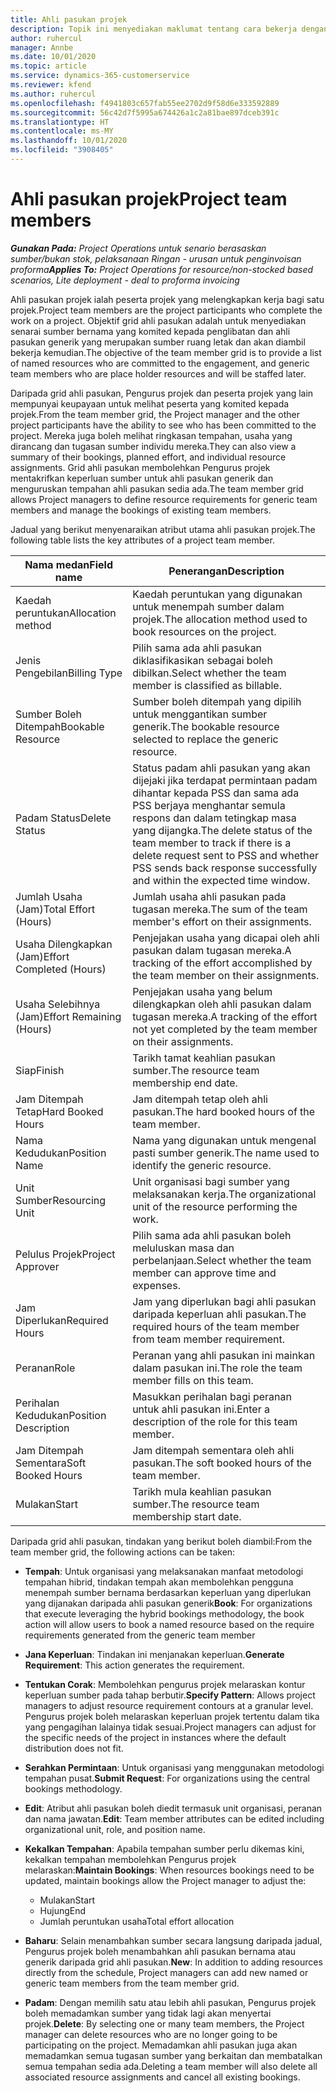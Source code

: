 ```yaml
---
title: Ahli pasukan projek
description: Topik ini menyediakan maklumat tentang cara bekerja dengan maklumat, atribut dan penjadualan ahli pasukan projek.
author: ruhercul
manager: Annbe
ms.date: 10/01/2020
ms.topic: article
ms.service: dynamics-365-customerservice
ms.reviewer: kfend
ms.author: ruhercul
ms.openlocfilehash: f4941803c657fab55ee2702d9f58d6e333592889
ms.sourcegitcommit: 56c42d7f5995a674426a1c2a81bae897dceb391c
ms.translationtype: HT
ms.contentlocale: ms-MY
ms.lasthandoff: 10/01/2020
ms.locfileid: "3908405"
---
```

# <a name="project-team-members"></a><span data-ttu-id="3d665-103">Ahli pasukan projek</span><span class="sxs-lookup"><span data-stu-id="3d665-103">Project team members</span></span>

<span data-ttu-id="3d665-104">_**Gunakan Pada:** Project Operations untuk senario berasaskan sumber/bukan stok, pelaksanaan Ringan - urusan untuk penginvoisan proforma_</span><span class="sxs-lookup"><span data-stu-id="3d665-104">_**Applies To:** Project Operations for resource/non-stocked based scenarios, Lite deployment - deal to proforma invoicing_</span></span>

<span data-ttu-id="3d665-105">Ahli pasukan projek ialah peserta projek yang melengkapkan kerja bagi satu projek.</span><span class="sxs-lookup"><span data-stu-id="3d665-105">Project team members are the project participants who complete the work on a project.</span></span> <span data-ttu-id="3d665-106">Objektif grid ahli pasukan adalah untuk menyediakan senarai sumber bernama yang komited kepada penglibatan dan ahli pasukan generik yang merupakan sumber ruang letak dan akan diambil bekerja kemudian.</span><span class="sxs-lookup"><span data-stu-id="3d665-106">The objective of the team member grid is to provide a list of named resources who are committed to the engagement, and generic team members who are place holder resources and will be staffed later.</span></span>

<span data-ttu-id="3d665-107">Daripada grid ahli pasukan, Pengurus projek dan peserta projek yang lain mempunyai keupayaan untuk melihat peserta yang komited kepada projek.</span><span class="sxs-lookup"><span data-stu-id="3d665-107">From the team member grid, the Project manager and the other project participants have the ability to see who has been committed to the project.</span></span> <span data-ttu-id="3d665-108">Mereka juga boleh melihat ringkasan tempahan, usaha yang dirancang dan tugasan sumber individu mereka.</span><span class="sxs-lookup"><span data-stu-id="3d665-108">They can also view a summary of their bookings, planned effort, and individual resource assignments.</span></span> <span data-ttu-id="3d665-109">Grid ahli pasukan membolehkan Pengurus projek mentakrifkan keperluan sumber untuk ahli pasukan generik dan menguruskan tempahan ahli pasukan sedia ada.</span><span class="sxs-lookup"><span data-stu-id="3d665-109">The team member grid allows Project managers to define resource requirements for generic team members and manage the bookings of existing team members.</span></span>

<span data-ttu-id="3d665-110">Jadual yang berikut menyenaraikan atribut utama ahli pasukan projek.</span><span class="sxs-lookup"><span data-stu-id="3d665-110">The following table lists the key attributes of a project team member.</span></span>

| <span data-ttu-id="3d665-111">Nama medan</span><span class="sxs-lookup"><span data-stu-id="3d665-111">Field name</span></span>          | <span data-ttu-id="3d665-112">Penerangan</span><span class="sxs-lookup"><span data-stu-id="3d665-112">Description</span></span>                                                                                                                                                                  |
|--------------------------|-----------------------------------------------------------------------------------------------------------------------------------------------------------------------------------|
| <span data-ttu-id="3d665-113">Kaedah peruntukan</span><span class="sxs-lookup"><span data-stu-id="3d665-113">Allocation method</span></span>        | <span data-ttu-id="3d665-114">Kaedah peruntukan yang digunakan untuk menempah sumber dalam projek.</span><span class="sxs-lookup"><span data-stu-id="3d665-114">The allocation method used to book resources on the project.</span></span>                                                                         |
| <span data-ttu-id="3d665-115">Jenis Pengebilan</span><span class="sxs-lookup"><span data-stu-id="3d665-115">Billing Type</span></span>             | <span data-ttu-id="3d665-116">Pilih sama ada ahli pasukan diklasifikasikan sebagai boleh dibilkan.</span><span class="sxs-lookup"><span data-stu-id="3d665-116">Select whether the team member is classified as billable.</span></span>                                                                                                                                       |
| <span data-ttu-id="3d665-117">Sumber Boleh Ditempah</span><span class="sxs-lookup"><span data-stu-id="3d665-117">Bookable Resource</span></span>        | <span data-ttu-id="3d665-118">Sumber boleh ditempah yang dipilih untuk menggantikan sumber generik.</span><span class="sxs-lookup"><span data-stu-id="3d665-118">The bookable resource selected to replace the generic resource.</span></span>                                                                                                                   |
| <span data-ttu-id="3d665-119">Padam Status</span><span class="sxs-lookup"><span data-stu-id="3d665-119">Delete Status</span></span>            | <span data-ttu-id="3d665-120">Status padam ahli pasukan yang akan dijejaki jika terdapat permintaan padam dihantar kepada PSS dan sama ada PSS berjaya menghantar semula respons dan dalam tetingkap masa yang dijangka.</span><span class="sxs-lookup"><span data-stu-id="3d665-120">The delete status of the team member to track if there is a delete request sent to PSS and whether PSS sends back response successfully and within the expected time window.</span></span> |
| <span data-ttu-id="3d665-121">Jumlah Usaha (Jam)</span><span class="sxs-lookup"><span data-stu-id="3d665-121">Total Effort (Hours)</span></span>     | <span data-ttu-id="3d665-122">Jumlah usaha ahli pasukan pada tugasan mereka.</span><span class="sxs-lookup"><span data-stu-id="3d665-122">The sum of the team member's effort on their assignments.</span></span>                                                                                                                         |
| <span data-ttu-id="3d665-123">Usaha Dilengkapkan (Jam)</span><span class="sxs-lookup"><span data-stu-id="3d665-123">Effort Completed (Hours)</span></span> | <span data-ttu-id="3d665-124">Penjejakan usaha yang dicapai oleh ahli pasukan dalam tugasan mereka.</span><span class="sxs-lookup"><span data-stu-id="3d665-124">A tracking of the effort accomplished by the team member on their assignments.</span></span>                                                                                           |
| <span data-ttu-id="3d665-125">Usaha Selebihnya (Jam)</span><span class="sxs-lookup"><span data-stu-id="3d665-125">Effort Remaining (Hours)</span></span> | <span data-ttu-id="3d665-126">Penjejakan usaha yang belum dilengkapkan oleh ahli pasukan dalam tugasan mereka.</span><span class="sxs-lookup"><span data-stu-id="3d665-126">A tracking of the effort not yet completed by the team member on their assignments.</span></span>                                                                                    |
| <span data-ttu-id="3d665-127">Siap</span><span class="sxs-lookup"><span data-stu-id="3d665-127">Finish</span></span>                   | <span data-ttu-id="3d665-128">Tarikh tamat keahlian pasukan sumber.</span><span class="sxs-lookup"><span data-stu-id="3d665-128">The resource team membership end date.</span></span>                                                                                                                                            |
| <span data-ttu-id="3d665-129">Jam Ditempah Tetap</span><span class="sxs-lookup"><span data-stu-id="3d665-129">Hard Booked Hours</span></span>        | <span data-ttu-id="3d665-130">Jam ditempah tetap oleh ahli pasukan.</span><span class="sxs-lookup"><span data-stu-id="3d665-130">The hard booked hours of the team member.</span></span>                                                                                                                                                                |
| <span data-ttu-id="3d665-131">Nama Kedudukan</span><span class="sxs-lookup"><span data-stu-id="3d665-131">Position Name</span></span>            | <span data-ttu-id="3d665-132">Nama yang digunakan untuk mengenal pasti sumber generik.</span><span class="sxs-lookup"><span data-stu-id="3d665-132">The name used to identify the generic resource.</span></span>                                                                                                                                   |
| <span data-ttu-id="3d665-133">Unit Sumber</span><span class="sxs-lookup"><span data-stu-id="3d665-133">Resourcing Unit</span></span>          | <span data-ttu-id="3d665-134">Unit organisasi bagi sumber yang melaksanakan kerja.</span><span class="sxs-lookup"><span data-stu-id="3d665-134">The organizational unit of the resource performing the work.</span></span>                                                                                                                      |
| <span data-ttu-id="3d665-135">Pelulus Projek</span><span class="sxs-lookup"><span data-stu-id="3d665-135">Project Approver</span></span>         | <span data-ttu-id="3d665-136">Pilih sama ada ahli pasukan boleh meluluskan masa dan perbelanjaan.</span><span class="sxs-lookup"><span data-stu-id="3d665-136">Select whether the team member can approve time and expenses.</span></span>                                                                                                                     |
| <span data-ttu-id="3d665-137">Jam Diperlukan</span><span class="sxs-lookup"><span data-stu-id="3d665-137">Required Hours</span></span>           | <span data-ttu-id="3d665-138">Jam yang diperlukan bagi ahli pasukan daripada keperluan ahli pasukan.</span><span class="sxs-lookup"><span data-stu-id="3d665-138">The required hours of the team member from team member requirement.</span></span>                                                                                                                       |
| <span data-ttu-id="3d665-139">Peranan</span><span class="sxs-lookup"><span data-stu-id="3d665-139">Role</span></span>                     | <span data-ttu-id="3d665-140">Peranan yang ahli pasukan ini mainkan dalam pasukan ini.</span><span class="sxs-lookup"><span data-stu-id="3d665-140">The role the team member fills on this team.</span></span>                                                                                                                                |
| <span data-ttu-id="3d665-141">Perihalan Kedudukan</span><span class="sxs-lookup"><span data-stu-id="3d665-141">Position Description</span></span>     | <span data-ttu-id="3d665-142">Masukkan perihalan bagi peranan untuk ahli pasukan ini.</span><span class="sxs-lookup"><span data-stu-id="3d665-142">Enter a description of the role for this team member.</span></span>                                                                                                                             |
| <span data-ttu-id="3d665-143">Jam Ditempah Sementara</span><span class="sxs-lookup"><span data-stu-id="3d665-143">Soft Booked Hours</span></span>        | <span data-ttu-id="3d665-144">Jam ditempah sementara oleh ahli pasukan.</span><span class="sxs-lookup"><span data-stu-id="3d665-144">The soft booked hours of the team member.</span></span>                                                                                                                                                                 |
| <span data-ttu-id="3d665-145">Mulakan</span><span class="sxs-lookup"><span data-stu-id="3d665-145">Start</span></span>                    | <span data-ttu-id="3d665-146">Tarikh mula keahlian pasukan sumber.</span><span class="sxs-lookup"><span data-stu-id="3d665-146">The resource team membership start date.</span></span>                                                                                                                                          |

<span data-ttu-id="3d665-147">Daripada grid ahli pasukan, tindakan yang berikut boleh diambil:</span><span class="sxs-lookup"><span data-stu-id="3d665-147">From the team member grid, the following actions can be taken:</span></span>

- <span data-ttu-id="3d665-148">**Tempah**: Untuk organisasi yang melaksanakan manfaat metodologi tempahan hibrid, tindakan tempah akan membolehkan pengguna menempah sumber bernama berdasarkan keperluan yang diperlukan yang dijanakan daripada ahli pasukan generik</span><span class="sxs-lookup"><span data-stu-id="3d665-148">**Book**: For organizations that execute leveraging the hybrid bookings methodology, the book action will allow users to book a named resource based on the require requirements generated from the generic team member</span></span>
- <span data-ttu-id="3d665-149">**Jana Keperluan**: Tindakan ini menjanakan keperluan.</span><span class="sxs-lookup"><span data-stu-id="3d665-149">**Generate Requirement**: This action generates the requirement.</span></span>
- <span data-ttu-id="3d665-150">**Tentukan Corak**: Membolehkan pengurus projek melaraskan kontur keperluan sumber pada tahap berbutir.</span><span class="sxs-lookup"><span data-stu-id="3d665-150">**Specify Pattern**: Allows project managers to adjust resource requirement contours at a granular level.</span></span> <span data-ttu-id="3d665-151">Pengurus projek boleh melaraskan keperluan projek tertentu dalam tika yang pengagihan lalainya tidak sesuai.</span><span class="sxs-lookup"><span data-stu-id="3d665-151">Project managers can adjust for the specific needs of the project in instances where the default distribution does not fit.</span></span>
- <span data-ttu-id="3d665-152">**Serahkan Permintaan**: Untuk organisasi yang menggunakan metodologi tempahan pusat.</span><span class="sxs-lookup"><span data-stu-id="3d665-152">**Submit Request**: For organizations using the central bookings methodology.</span></span>
- <span data-ttu-id="3d665-153">**Edit**: Atribut ahli pasukan boleh diedit termasuk unit organisasi, peranan dan nama jawatan.</span><span class="sxs-lookup"><span data-stu-id="3d665-153">**Edit**: Team member attributes can be edited including organizational unit, role, and position name.</span></span>
- <span data-ttu-id="3d665-154">**Kekalkan Tempahan**: Apabila tempahan sumber perlu dikemas kini, kekalkan tempahan membolehkan Pengurus projek melaraskan:</span><span class="sxs-lookup"><span data-stu-id="3d665-154">**Maintain Bookings**: When resources bookings need to be updated, maintain bookings allow the Project manager to adjust the:</span></span>

    - <span data-ttu-id="3d665-155">Mulakan</span><span class="sxs-lookup"><span data-stu-id="3d665-155">Start</span></span>
    - <span data-ttu-id="3d665-156">Hujung</span><span class="sxs-lookup"><span data-stu-id="3d665-156">End</span></span>
    - <span data-ttu-id="3d665-157">Jumlah peruntukan usaha</span><span class="sxs-lookup"><span data-stu-id="3d665-157">Total effort allocation</span></span>

- <span data-ttu-id="3d665-158">**Baharu**: Selain menambahkan sumber secara langsung daripada jadual, Pengurus projek boleh menambahkan ahli pasukan bernama atau generik daripada grid ahli pasukan.</span><span class="sxs-lookup"><span data-stu-id="3d665-158">**New**: In addition to adding resources directly from the schedule, Project managers can add new named or generic team members from the team member grid.</span></span>
- <span data-ttu-id="3d665-159">**Padam**: Dengan memilih satu atau lebih ahli pasukan, Pengurus projek boleh memadamkan sumber yang tidak lagi akan menyertai projek.</span><span class="sxs-lookup"><span data-stu-id="3d665-159">**Delete**: By selecting one or many team members, the Project manager can delete resources who are no longer going to be participating on the project.</span></span> <span data-ttu-id="3d665-160">Memadamkan ahli pasukan juga akan memadamkan semua tugasan sumber yang berkaitan dan membatalkan semua tempahan sedia ada.</span><span class="sxs-lookup"><span data-stu-id="3d665-160">Deleting a team member will also delete all associated resource assignments and  cancel all existing bookings.</span></span>
